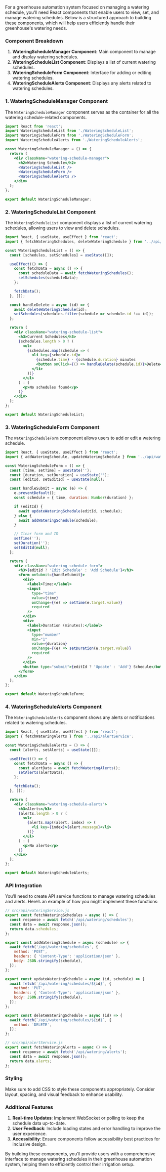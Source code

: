 For a greenhouse automation system focused on managing a watering schedule, you'll need React components that enable users to view, set, and manage watering schedules. Below is a structured approach to building these components, which will help users efficiently handle their greenhouse's watering needs.

### Component Breakdown

1. **WateringScheduleManager Component**: Main component to manage and display watering schedules.
2. **WateringScheduleList Component**: Displays a list of current watering schedules.
3. **WateringScheduleForm Component**: Interface for adding or editing watering schedules.
4. **WateringScheduleAlerts Component**: Displays any alerts related to watering schedules.

### 1. WateringScheduleManager Component

The `WateringScheduleManager` component serves as the container for all the watering schedule-related components.

```jsx
import React from 'react';
import WateringScheduleList from './WateringScheduleList';
import WateringScheduleForm from './WateringScheduleForm';
import WateringScheduleAlerts from './WateringScheduleAlerts';

const WateringScheduleManager = () => {
  return (
    <div className="watering-schedule-manager">
      <h2>Watering Schedule</h2>
      <WateringScheduleList />
      <WateringScheduleForm />
      <WateringScheduleAlerts />
    </div>
  );
};

export default WateringScheduleManager;
```

### 2. WateringScheduleList Component

The `WateringScheduleList` component displays a list of current watering schedules, allowing users to view and delete schedules.

```jsx
import React, { useState, useEffect } from 'react';
import { fetchWateringSchedules, deleteWateringSchedule } from '../api/wateringService';

const WateringScheduleList = () => {
  const [schedules, setSchedules] = useState([]);

  useEffect(() => {
    const fetchData = async () => {
      const scheduleData = await fetchWateringSchedules();
      setSchedules(scheduleData);
    };

    fetchData();
  }, []);

  const handleDelete = async (id) => {
    await deleteWateringSchedule(id);
    setSchedules(schedules.filter(schedule => schedule.id !== id));
  };

  return (
    <div className="watering-schedule-list">
      <h3>Current Schedules</h3>
      {schedules.length > 0 ? (
        <ul>
          {schedules.map(schedule => (
            <li key={schedule.id}>
              {schedule.time} - {schedule.duration} minutes
              <button onClick={() => handleDelete(schedule.id)}>Delete</button>
            </li>
          ))}
        </ul>
      ) : (
        <p>No schedules found</p>
      )}
    </div>
  );
};

export default WateringScheduleList;
```

### 3. WateringScheduleForm Component

The `WateringScheduleForm` component allows users to add or edit a watering schedule.

```jsx
import React, { useState, useEffect } from 'react';
import { addWateringSchedule, updateWateringSchedule } from '../api/wateringService';

const WateringScheduleForm = () => {
  const [time, setTime] = useState('');
  const [duration, setDuration] = useState('');
  const [editId, setEditId] = useState(null);

  const handleSubmit = async (e) => {
    e.preventDefault();
    const schedule = { time, duration: Number(duration) };

    if (editId) {
      await updateWateringSchedule(editId, schedule);
    } else {
      await addWateringSchedule(schedule);
    }

    // Clear form and ID
    setTime('');
    setDuration('');
    setEditId(null);
  };

  return (
    <div className="watering-schedule-form">
      <h3>{editId ? 'Edit Schedule' : 'Add Schedule'}</h3>
      <form onSubmit={handleSubmit}>
        <div>
          <label>Time:</label>
          <input
            type="time"
            value={time}
            onChange={(e) => setTime(e.target.value)}
            required
          />
        </div>
        <div>
          <label>Duration (minutes):</label>
          <input
            type="number"
            min="1"
            value={duration}
            onChange={(e) => setDuration(e.target.value)}
            required
          />
        </div>
        <button type="submit">{editId ? 'Update' : 'Add'} Schedule</button>
      </form>
    </div>
  );
};

export default WateringScheduleForm;
```

### 4. WateringScheduleAlerts Component

The `WateringScheduleAlerts` component shows any alerts or notifications related to watering schedules.

```jsx
import React, { useState, useEffect } from 'react';
import { fetchWateringAlerts } from '../api/alertService';

const WateringScheduleAlerts = () => {
  const [alerts, setAlerts] = useState([]);

  useEffect(() => {
    const fetchData = async () => {
      const alertData = await fetchWateringAlerts();
      setAlerts(alertData);
    };

    fetchData();
  }, []);

  return (
    <div className="watering-schedule-alerts">
      <h3>Alerts</h3>
      {alerts.length > 0 ? (
        <ul>
          {alerts.map((alert, index) => (
            <li key={index}>{alert.message}</li>
          ))}
        </ul>
      ) : (
        <p>No alerts</p>
      )}
    </div>
  );
};

export default WateringScheduleAlerts;
```

### API Integration

You’ll need to create API service functions to manage watering schedules and alerts. Here’s an example of how you might implement these functions:

```jsx
// src/api/wateringService.js
export const fetchWateringSchedules = async () => {
  const response = await fetch('/api/watering/schedules');
  const data = await response.json();
  return data.schedules;
};

export const addWateringSchedule = async (schedule) => {
  await fetch('/api/watering/schedules', {
    method: 'POST',
    headers: { 'Content-Type': 'application/json' },
    body: JSON.stringify(schedule),
  });
};

export const updateWateringSchedule = async (id, schedule) => {
  await fetch(`/api/watering/schedules/${id}`, {
    method: 'PUT',
    headers: { 'Content-Type': 'application/json' },
    body: JSON.stringify(schedule),
  });
};

export const deleteWateringSchedule = async (id) => {
  await fetch(`/api/watering/schedules/${id}`, {
    method: 'DELETE',
  });
};

// src/api/alertService.js
export const fetchWateringAlerts = async () => {
  const response = await fetch('/api/watering/alerts');
  const data = await response.json();
  return data.alerts;
};
```

### Styling

Make sure to add CSS to style these components appropriately. Consider layout, spacing, and visual feedback to enhance usability.

### Additional Features

1. **Real-time Updates**: Implement WebSocket or polling to keep the schedule data up-to-date.
2. **User Feedback**: Include loading states and error handling to improve the user experience.
3. **Accessibility**: Ensure components follow accessibility best practices for inclusive design.

By building these components, you'll provide users with a comprehensive interface to manage watering schedules in their greenhouse automation system, helping them to efficiently control their irrigation setup.